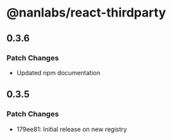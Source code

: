 # @nanlabs/react-thirdparty

## 0.3.6

### Patch Changes

- Updated npm documentation

## 0.3.5

### Patch Changes

- 179ee81: Initial release on new registry
